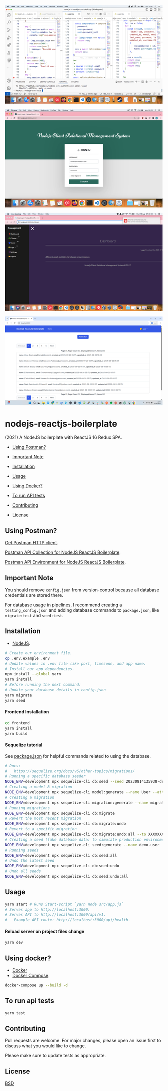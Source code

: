 ![nodejs-crm5.png](https://github.com/kkamara/useful/blob/main/nodejs-crm5.png?raw=true)

![nodejs-crm2.png](https://github.com/kkamara/useful/blob/main/nodejs-crm2.png?raw=true)

![nodejs-crm.png](https://github.com/kkamara/useful/blob/main/nodejs-crm.png?raw=true)

![nodejs-reactjs-boilerplate2.png](https://github.com/kkamara/useful/blob/main/nodejs-reactjs-boilerplate2.png?raw=true)

# nodejs-reactjs-boilerplate

(2021) A NodeJS boilerplate with ReactJS 16 Redux SPA.

* [Using Postman?](#postman)

* [Important Note](#important-note)

* [Installation](#installation)

* [Usage](#usage)

* [Using Docker?](#using-docker)

* [To run API tests](#to-run-api-tests)

* [Contributing](#contributing)

* [License](#license)

<a name="postman"></a>
## Using Postman?

[Get Postman HTTP client](https://www.postman.com).

[Postman API Collection for NodeJS ReactJS Boilerplate](https://github.com/kkamara/nodejs-reactjs-boilerplate/blob/main/nodejs-reactjs-boilerplate.postman_collection.json).

[Postman API Environment for NodeJS ReactJS Boilerplate](https://github.com/kkamara/nodejs-reactjs-boilerplate/blob/main/nodejs-reactjs-boilerplate.postman_environment.json).

## Important Note

You should remove `config.json` from version-control because all database credentials are stored there.

For database usage in pipelines, I recommend creating a `testing_config.json` and adding database commands to `package.json`, like `migrate:test` and `seed:test`.

## Installation

* [NodeJS](https://nodejs.org/en/).

```bash
# Create our environment file.
cp .env.example .env
# Update values in .env file like port, timezone, and app name.
# Install our app dependencies.
npm install --global yarn
yarn install
# Before running the next command:
# Update your database details in config.json
yarn migrate
yarn seed
```

#### Frontend Installation

```bash
cd frontend
yarn install
yarn build
```

#### Sequelize tutorial

See [package.json](https://github.com/kkamara/nodejs-reactjs-boilerplate/blob/main/package.json) for helpful commands related to using the database.

```bash
# Docs:
#   https://sequelize.org/docs/v6/other-topics/migrations/
# Running a specific database seeder
NODE_ENV=development npx sequelize-cli db:seed --seed 20230814135938-demo-user.js
# Creating a model & migration
NODE_ENV=development npx sequelize-cli model:generate --name User --attributes firstName:string,lastName:string,email:string
# Creating a migration
NODE_ENV=development npx sequelize-cli migration:generate --name migration-skeleton
# Running migrations
NODE_ENV=development npx sequelize-cli db:migrate
# Revert the most recent migration
NODE_ENV=development npx sequelize-cli db:migrate:undo
# Revert to a specific migration
NODE_ENV=development npx sequelize-cli db:migrate:undo:all --to XXXXXXXXXXXXXX-create-posts.js
# Creating a seed (fake database data) to simulate production environment
NODE_ENV=development npx sequelize-cli seed:generate --name demo-user
# Running seeds
NODE_ENV=development npx sequelize-cli db:seed:all
# Undo the latest seed
NODE_ENV=development npx sequelize-cli db:seed:undo
# Undo all seeds
NODE_ENV=development npx sequelize-cli db:seed:undo:all
```

## Usage

```bash
yarn start # Runs Start-script `yarn node src/app.js`
# Serves app to http://localhost:3000.
# Serves API to http://localhost:3000/api/v1.
#   Example API route: http://localhost:3000/api/health.
```

#### Reload server on project files change

```bash
yarn dev
```

<a name="using-docker"></a>
## Using docker?

* [Docker](https://docs.docker.com/engine/install/) 
* [Docker Compose](https://docs.docker.com/compose/install/).

```bash
docker-compose up --build -d
```

## To run api tests

```bash
yarn test
```

## Contributing
Pull requests are welcome. For major changes, please open an issue first to discuss what you would like to change.

Please make sure to update tests as appropriate.

## License
[BSD](https://opensource.org/licenses/BSD-3-Clause)
